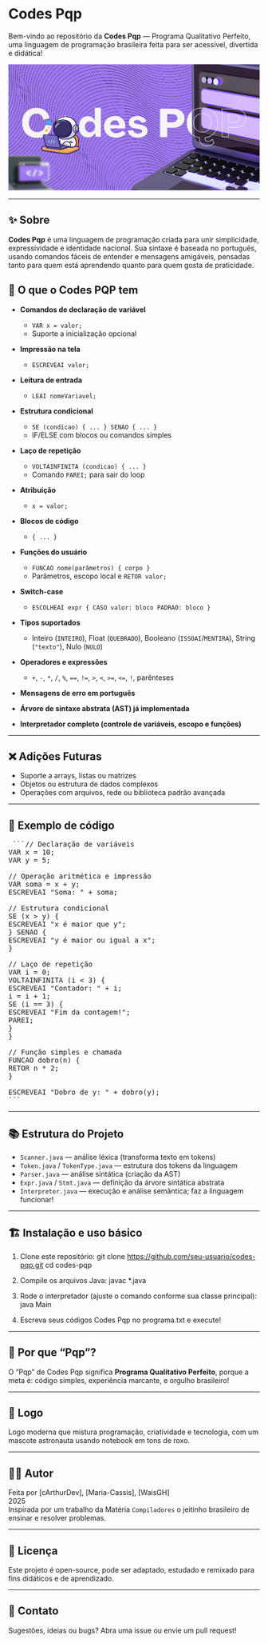 # Codes Pqp

Bem-vindo ao repositório da **Codes Pqp** — Programa Qualitativo Perfeito, uma linguagem de programação brasileira feita para ser acessível, divertida e didática!

![Logo Codes Pqp](codespqp_logo.png)

---

## ✨ Sobre

**Codes Pqp** é uma linguagem de programação criada para unir simplicidade, expressividade e identidade nacional. Sua sintaxe é baseada no português, usando comandos fáceis de entender e mensagens amigáveis, pensadas tanto para quem está aprendendo quanto para quem gosta de praticidade.

## 🧰 O que o Codes PQP tem

- **Comandos de declaração de variável**
  - `VAR x = valor;`
  - Suporte a inicialização opcional

- **Impressão na tela**
  - `ESCREVEAI valor;`

- **Leitura de entrada**
  - `LEAI nomeVariavel;`

- **Estrutura condicional**
  - `SE (condicao) { ... } SENAO { ... }`
  - IF/ELSE com blocos ou comandos simples

- **Laço de repetição**
  - `VOLTAINFINITA (condicao) { ... }`
  - Comando `PAREI;` para sair do loop

- **Atribuição**
  - `x = valor;`

- **Blocos de código**
  - `{ ... }`

- **Funções do usuário**
  - `FUNCAO nome(parâmetros) { corpo }`
  - Parâmetros, escopo local e `RETOR valor;`

- **Switch-case**
  - `ESCOLHEAI expr { CASO valor: bloco PADRAO: bloco }`

- **Tipos suportados**
  - Inteiro (`INTEIRO`), Float (`QUEBRADO`), Booleano (`ISSOAI`/`MENTIRA`), String (`"texto"`), Nulo (`NULO`)

- **Operadores e expressões**
  - `+`, `-`, `*`, `/`, `%`, `==`, `!=`, `>`, `<`, `>=`, `<=`, `!`, parênteses

- **Mensagens de erro em português**

- **Árvore de sintaxe abstrata (AST) já implementada**

- **Interpretador completo (controle de variáveis, escopo e funções)**

---

## ❌ Adições Futuras

- Suporte a arrays, listas ou matrizes
- Objetos ou estrutura de dados complexos
- Operações com arquivos, rede ou biblioteca padrão avançada

---

## 🚀 Exemplo de código

<pre> ```// Declaração de variáveis
VAR x = 10;
VAR y = 5;

// Operação aritmética e impressão
VAR soma = x + y;
ESCREVEAI "Soma: " + soma;

// Estrutura condicional
SE (x > y) {
ESCREVEAI "x é maior que y";
} SENAO {
ESCREVEAI "y é maior ou igual a x";
}

// Laço de repetição
VAR i = 0;
VOLTAINFINITA (i < 3) {
ESCREVEAI "Contador: " + i;
i = i + 1;
SE (i == 3) {
ESCREVEAI "Fim da contagem!";
PAREI;
}
}

// Função simples e chamada
FUNCAO dobro(n) {
RETOR n * 2;
}

ESCREVEAI "Dobro de y: " + dobro(y);
``` </pre>
---

## 📚 Estrutura do Projeto

- `Scanner.java` — análise léxica (transforma texto em tokens)
- `Token.java` / `TokenType.java` — estrutura dos tokens da linguagem
- `Parser.java` — análise sintática (criação da AST)
- `Expr.java` / `Stmt.java` — definição da árvore sintática abstrata
- `Interpreter.java` — execução e análise semântica; faz a linguagem funcionar!

---

## 🏗️ Instalação e uso básico

1. Clone este repositório:
git clone https://github.com/seu-usuario/codes-pqp.git
cd codes-pqp

2. Compile os arquivos Java:
javac *.java

3. Rode o interpretador (ajuste o comando conforme sua classe principal):
java Main

4. Escreva seus códigos Codes Pqp no programa.txt e execute!

---

## 🎯 Por que “Pqp”?

O “Pqp” de Codes Pqp significa **Programa Qualitativo Perfeito**, porque a meta é: código simples, experiência marcante, e orgulho brasileiro!

---

## 🎨 Logo

Logo moderna que mistura programação, criatividade e tecnologia, com um mascote astronauta usando notebook em tons de roxo.

---

## 👨‍💻 Autor

Feita por [cArthurDev], [Maria-Cassis], [WaisGH]  
2025  
Inspirada por um trabalho da Matéria `Compiladores` o jeitinho brasileiro de ensinar e resolver problemas.

---

## 📝 Licença

Este projeto é open-source, pode ser adaptado, estudado e remixado para fins didáticos e de aprendizado.

---

## 📢 Contato

Sugestões, ideias ou bugs? Abra uma issue ou envie um pull request!
